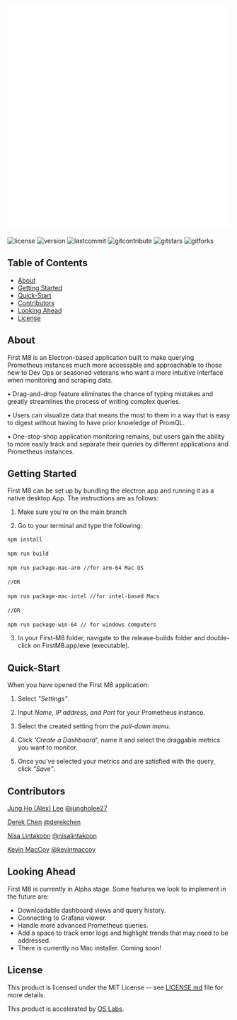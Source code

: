 <!-- <img src="../First-M8/build/5bf60e15d76211f7b0d6.png"> -->
<img src="./client/assets/first-m8-logo.png">

![license](https://img.shields.io/github/license/oslabs-beta/First-M8?color=%2357d3af) ![version](https://img.shields.io/badge/version-Alpha1.0-orange) ![lastcommit](https://img.shields.io/github/last-commit/oslabs-beta/First-M8?color=%2357d3af) ![gitcontribute](https://img.shields.io/github/contributors/oslabs-beta/First-M8) ![gitstars​](https://img.shields.io/github/stars/oslabs-beta/First-M8?style=social) ![gitforks](https://img.shields.io/github/forks/oslabs-beta/First-M8?style=social)

## Table of Contents
- <a href="#about">About</a>
- <a href="#getting-started">Getting Started</a>
- <a href="#example">Quick-Start</a>
- <a href="#contributors">Contributors</a>
- <a href="#looking-ahead">Looking Ahead</a>
- <a href="#license">License</a>

## About <a id="about"></a>

First M8 is an Electron-based application built to make querying Prometheus instances much more accessable and approachable to those new to Dev Ops or seasoned veterans who want a more intuitive interface when monitoring and scraping data.

• Drag-and-drop feature eliminates the chance of typing mistakes and greatly streamlines the process of writing complex queries.

• Users can visualize data that means the most to them in a way that is easy to digest without having to have prior knowledge of PromQL.

• One-stop-shop application monitoring remains, but users gain the ability to more easily track and separate their queries by different applications and Prometheus instances.

## Getting Started <a id="getting-started"></a>

First M8 can be set up by bundling the electron app and running it as a native desktop App. The instructions are as follows:

1. Make sure you're on the main branch

2. Go to your terminal and type the following:

```
npm install

npm run build

npm run package-mac-arm //for arm-64 Mac OS

//OR

npm run package-mac-intel //for intel-based Macs

//OR 

npm run package-win-64 // for windows computers

```
3. In your First-M8 folder, navigate to the release-builds folder and double-click on FirstM8.app/exe (executable).

## Quick-Start <a id="example"></a>

When you have opened the First M8 application:

1. Select _"Settings"_.

2. Input _Name, IP address, and Port_ for your Prometheus instance.

3. Select the created setting from the _pull-down menu_.

4. Click _'Create a Dashboard'_, name it and select the draggable metrics you want to monitor.

5. Once you've selected your metrics and are satisfied with the query, click _"Save"_.

## Contributors <a id="contributors"></a>

[Jung Ho (Alex) Lee](https://www.linkedin.com/in/jungholee27/) [@jungholee27](https://github.com/jungholee27)

[Derek Chen](https://www.linkedin.com/in/derek-junhao-chen/) [@derekchen](https://github.com/poofywater)

[Nisa Lintakoon](https://www.linkedin.com/in/nisalintakoon/) [@nisalintakoon](https://github.com/nisalintakoon)

[Kevin MacCoy](https://www.linkedin.com/in/kevin-maccoy/) [@kevinmaccoy](https://github.com/kmaccoy)

## Looking Ahead <a id="looking-ahead"></a>

First M8 is currently in Alpha stage. Some features we look to implement in the future are:
- Downloadable dashboard views and query history.
- Connecting to Grafana viewer.
- Handle more advanced Prometheus queries.
- Add a space to track error logs and highlight trends that may need to be addressed.
- There is currently no Mac installer. Coming soon!

## License <a id="license"></a>

This product is licensed under the MIT License -- see [LICENSE.md](https://github.com/oslabs-beta/First-M8/blob/main/LICENSE) file for more details.

This product is accelerated by [OS Labs](https://opensourcelabs.io/).
